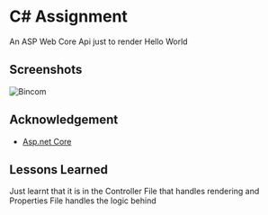 
#  C# Assignment

An ASP Web Core Api just to render Hello World


## Screenshots

![Bincom](https://github.com/user-attachments/assets/b6c2a78d-3566-4bd4-9e4d-2ce9d6dd7e25)


## Acknowledgement

 - [Asp.net Core](https://learn.microsoft.com/en-us/aspnet/core/tutorials/min-web-api?view=aspnetcore-8.0&WT.mc_id=dotnet-35129-website)


## Lessons Learned

Just learnt that it is in the Controller File that handles rendering and Properties File handles the logic behind

